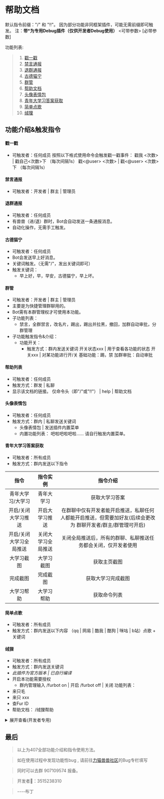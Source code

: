 # 帮助文档

默认指令前缀："/" 和 "!!"。
因为部分功能非同框架插件，可能无需前缀即可触发。
注：**带*为专用Debug插件（仅供开发者Debug使用）**
<可带参数> [必带参数]

功能列表:

> 1. [戳一戳](./#_4)
> 2. [禁言通报](./#_5)
> 3. [退群通报](./#_6)
> 4. [古德猫宁](./#_7)
> 5. [群管](./#_8)
> 6. [帮助文档](./#_9)
> 7. [头像表情包](./#_10)
> 8. [青年大学习答案获取](./#_11)
> 10. [简单点歌](./#_12)
> 11. [绒狸](./#_13)

## 功能介绍&触发指令

#### 戳一戳

* 可触发者：任何成员
按照以下格式使用命令会触发戳一戳事件：
戳我 <次数> | 戳自己<次数>下 （每次间隔1s）
戳<@user> <次数> | 戳<@user> <次数> 下 （每次间隔1s）

#### 禁言通报

* 可触发者：开发者 | 群主 | 管理员

#### 退群通报

* 可触发者：任何成员
* 有兽兽（进/退）群时，Bot会自动发送一条通报消息。
* 自动化操作，无需手工触发。

#### 古德猫宁

* 可触发者：任何成员
* Bot会发送早上好消息。
* 关键词触发。（无需"/"，发出关键词即可）
* 触发关键词：
  * 早上好，早，早安，古德猫宁，早上坏。

#### 群管

* 可触发者：开发者 | 群主 | 管理员
* 主要是为快捷管理群聊用的。
* Bot需有本群管理权才可使用本功能。
* 子功能列表：
  * 禁言，全群禁言，改名片，踢出，踢出并拉黑，撤回，加群自动审批，分群管理
* 子功能触发指令&介绍：
  * 功能开关：
     * 触发方式：群内发送关键词
			开关状态xxx | 用于查看各功能的状态
			开关xxx | 对某功能进行开/关
			基础功能：踢，禁
			加群审批：自动审批 

#### 帮助列表

* 可触发者：任何成员
* 触发方式：群发 | 私聊
* 显示该文档的链接。
	仅命令头（即"/"或"!!"） | help | 帮助文档

#### 头像表情包

* 可触发者：任何成员
* 触发方式：群内 | 私聊发送关键词
  * 头像表情包 | 发送插件内置菜单
  * 内置功能列表：
		吧啦吧啦吧啦......
		请自行触发内置菜单。

#### 青年大学习答案获取

* 可触发者：所有成员
* 触发方式：群内发送以下指令

|          指令           |      指令实例      |                           指令介绍                           |
| :---------------------: | :----------------: | :----------------------------------------------------------: |
|    青年大学习/大学习    |     青年大学习     |                        获取大学习答案                        |
|   开启/关闭大学习推送   |   开启大学习推送   | 在群聊中仅有开发者能开启推送，私聊任何人都能开启推送，但需要加好友(后续会更改为 群聊开发者/群主/群管理可开启) |
| 开启/关闭大学习全局推送 | 关闭大学习全局推送 | 关闭全局推送后，所有的群聊、私聊推送任务都会关闭，仅开发者使用 |
|       大学习截图        |     大学习截图     |                         获取主页截图                         |
|        完成截图         |      完成截图      |                      获取大学习完成截图                      |
|       大学习帮助        |     大学习帮助     |                         获取命令列表                         |

#### 简单点歌

* 可触发者：所有成员
* 触发方式：群内发送以下内容
（qq | 网易 | 酷我 | 酷狗 | 咪咕 | b站）点歌 + 关键词

#### 绒狸

* 可触发者：所有成员
* 触发方式：群内发送关键词
* *此插件为官方版本 | 已自行编译*
* 开启本功能需要授权
  * 群内管理输入
  /furbot on | 开启
  /furbot off | 关闭
  功能列表：
* 来只毛
* 来只 xxx
* 查Fur ID
* 帮助文档： /绒狸帮助

<details>
<summary>展开查看(开发者专用)</summary>
<pre><code>
#### 群会话转接：
* 触发方式：群发 | 私聊
* 可触发者：开发者
  * 群会话转接 | 通知全群广播
功能列表:


>** • puppet ln/link链接会话  **

> o -u user_id..., -ua user_id..., --user-a user_id...可选参数，指定源会话的 QQ 号  
> o -g group_id..., -ga group_id..., --group-a group_id...可选参数，指定源会话的群号 至少需要设置一个  
> o -ub user_id..., --user-b user_id...可选参数，指定链接会话的 QQ 号  
> o -gb group_id..., --group-b group_id...可选参数，指定链接会话的群号 不设置的话默认为当前会话的 QQ 号/群号  
> o -q, --quiet可选参数，静默链接（不发送链接成功消息）  
> o -U, --unilateral可选参数，单方面链接  
> ** • puppet rm/unlink删除会话链接  **

> o -u user_id..., -ua user_id..., --user-a user_id...可选参数，指定源会话的 QQ 号  
> o -g group_id..., -ga group_id..., --group-a group_id...可选参数，指定源会话的群号 不设置的话，默认为当前会话链接的所有会话  
> o -ub user_id..., --user-b user_id...可选参数，指定链接会话的 QQ 号  
> o -gb group_id..., --group-b group_id...可选参数，指定链接会话的群号 不设置的话默认为当前会话的 QQ 号/群号  
> o -q, --quiet可选参数，静默链接（不发送解除链接成功消息）  
> o -U, --unilateral可选参数，单方面解除链接  
> ** • puppet ls/list 查看链接到当前会话的会话列表  **

> o -u user_id, --user user_id 互斥参数，指定会话的 QQ 号  
> o -g group_id, --group group_id 互斥参数，指定会话的群号 不设置的话默认为当前会话的 QQ 号/群号  
> ** • puppet send message 向指定会话发送消息，支持 CQ 码  **

> o message 需要发送的消息，支持 CQ 码，如含空格请用 "" 包裹  
> o -u user_id..., --user user_id...可选参数，指定接收会话的 QQ 号  
> o -g group_id..., --group group_id...可选参数，指定接收会话的群号 不设置的话默认为当前会话链接的所有会话  
> o --a, --all可选参数，指定所有群聊  
> ** • puppet aprv/approve 同意请求/邀请  **

> o -f flag..., --flag flag...可选参数，指定请求的 flag  
> o --a, --all可选参数，指定所有请求  
> ** • puppet rej/reject 拒绝请求/邀请  **

> o -f flag..., --flag flag...可选参数，指定请求的 flag  
> o --a, --all可选参数，指定所有请求  
> ** • puppet exit 退出指定群聊  **

> o -g group_id..., --group group_id...可选参数，指定要退出的群号 
> </code></pre>
> </details>

## 最后

> 以上为407全部功能介绍和指令使用方法。

> 如在使用过程中发现功能性bug , 请前往[力猫兽兽社区](https://forcecat.cn/bbs/public)的Bug专栏填写

> 同时可以去群 907109574 报备。

> 开发者🐧：3515238310

> ----布丁